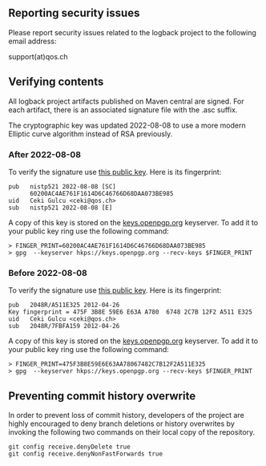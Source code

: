 
## Reporting security issues

Please report security issues related to the logback project to the
following email address:

   support(at)qos.ch


## Verifying contents

All logback project artifacts published on Maven central are signed. For each
artifact, there is an associated signature file with the .asc suffix.

The cryptographic key was updated 2022-08-08 to use a more modern
Elliptic curve algorithm instead of RSA previously.

### After 2022-08-08

To verify the signature use [this public key](https://www.slf4j.org/public-keys/ceki-public-key.pgp). Here is its fingerprint:
```
pub   nistp521 2022-08-08 [SC]
      60200AC4AE761F1614D6C46766D68DAA073BE985
uid   Ceki Gulcu <ceki@qos.ch>
sub   nistp521 2022-08-08 [E]
```

A copy of this key is stored on the
[keys.openpgp.org](https://keys.openpgp.org) keyserver. To add it to
your public key ring use the following command:

```
> FINGER_PRINT=60200AC4AE761F1614D6C46766D68DAA073BE985
> gpg  --keyserver hkps://keys.openpgp.org --recv-keys $FINGER_PRINT
```

### Before 2022-08-08

To verify the signature use [this public key](https://www.slf4j.org/public-keys/ceki-public-key.pgp). Here is its fingerprint:
```
pub   2048R/A511E325 2012-04-26
Key fingerprint = 475F 3B8E 59E6 E63A A780  6748 2C7B 12F2 A511 E325
uid   Ceki Gulcu <ceki@qos.ch>
sub   2048R/7FBFA159 2012-04-26
```

A copy of this key is stored on the
[keys.openpgp.org](https://keys.openpgp.org) keyserver. To add it to
your public key ring use the following command:

```
> FINGER_PRINT=475F3B8E59E6E63AA78067482C7B12F2A511E325
> gpg  --keyserver hkps://keys.openpgp.org --recv-keys $FINGER_PRINT
```


## Preventing commit history overwrite

In order to prevent loss of commit history, developers of the project
are highly encouraged to deny branch deletions or history overwrites
by invoking the following two commands on their local copy of the
repository.


```
git config receive.denyDelete true
git config receive.denyNonFastForwards true
```
